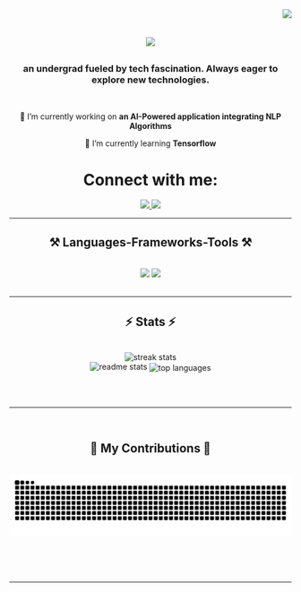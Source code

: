 

<!-- ### Hi there 👋
**riyasawant193/riyasawant193** is a ✨ _special_ ✨ repository because its `README.md` (this file) appears on your GitHub profile.

Here are some ideas to get you started:

- 🔭 I’m currently working on ...
- 🌱 I’m currently learning ...
- 👯 I’m looking to collaborate on ...
- 🤔 I’m looking for help with ...
- 💬 Ask me about ...
- 📫 How to reach me: ...
- 😄 Pronouns: ...
- ⚡ Fun fact: ...
-->


<img align="right" src="https://visitor-badge.laobi.icu/badge?page_id=riyasawant193.riyasawant193" />

<h1 align="center">
    <img src="https://readme-typing-svg.herokuapp.com/?font=Righteous&size=35&center=true&vCenter=true&width=500&height=70&duration=4000&lines=Hey+There!+👋;+I'm+Riya+Sawant!;" />
</h1>

<h3 align="center">an undergrad fueled by tech fascination. Always eager to explore new technologies.</h3>

<br/>

<div align="center">
 
 🔭 I’m currently working on **an AI-Powered application integrating NLP Algorithms**
 
 🌱 I’m currently learning **Tensorflow**

 </div>
 
<div align="center"> 
  <h1 align="center">Connect with me:</h1>
  <a href="mailto:riyasawant420@apsit.edu.in">
    <img src="https://www.flaticon.com/free-icon/gmail_732200?term=gmail&page=1&position=2&origin=search&related_id=732200&logo=gmail&logoColor=red" />
  </a>
  <a href="" target="_blank">
    <img src="https://www.flaticon.com/free-icon/linkedin_3536505?term=linkedin&page=1&position=1&origin=search&related_id=3536505&logo=linkedin&logoColor=white" target="_blank" />
  </a>
  </div>


 <hr/>
 
<h2 align="center">⚒️ Languages-Frameworks-Tools ⚒️</h2>
<br/>
<div align="center">
    <img src="https://skillicons.dev/icons?i=django,react,bootstrap,html,css,vscode,github,figma,illustrator,photoshop" />
    <img src="https://skillicons.dev/icons?i=nodejs,python,javascript,mysql,c,java" /><br>
</div>

<br/>
<hr/>

<h2 align="center">⚡ Stats ⚡</h2>
<br>
<div align=center>
  <img width=850 src="https://github-readme-streak-stats.demolab.com/?user=salesp07&count_private=true&theme=react&border_radius=10" alt="streak stats"/>
<br/>
  <img width=390 src="https://github-readme-stats.vercel.app/api?username=riyasawant193&count_private=true&show_icons=true&theme=react&rank_icon=github&border_radius=10" alt="readme stats" />

  <img width=325 align="center" src="https://github-readme-stats.vercel.app/api?username=riyasawant193)(https://github.com/riyasawant193/github-readme-stats)" alt="top languages" />
</div>

<br/><br/>

<hr/>

<br/>

<div align="center">
  <h2>🐍 My Contributions 🐍</h2>
  <br>
  <img alt="snake eating my contributions" src="https://raw.githubusercontent.com/riyasawant193/riyasawant193/output/github-contribution-grid-snake.svg" />
  
  <br/><br/><br/>
</div>

<hr/>

<br/>


